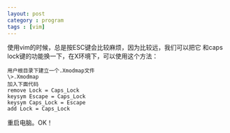 ```yaml
---
layout: post
category : program
tags : [vim]
---
```

使用vim的时候，总是按ESC键会比较麻烦，因为比较远，我们可以把它
和caps lock键的功能换一下，在X环境下，可以使用这个方法：

	用户根目录下建立一个.Xmodmap文件
	\>.Xmodmap
	加入下面代码
	remove Lock = Caps_Lock
	keysym Escape = Caps_Lock
	keysym Caps_Lock = Escape
	add Lock = Caps_Lock
重启电脑。OK！

